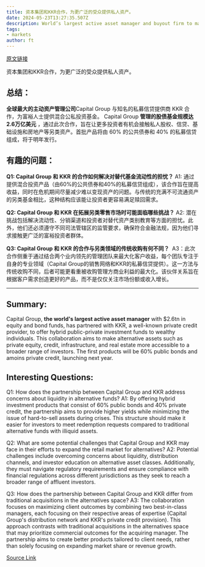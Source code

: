 ```yaml
---
title: 资本集团和KKR合作，为更广泛的受众提供私人资产。
date: 2024-05-23T13:27:35.507Z
description: World’s largest active asset manager and buyout firm to make available hybrid public-private funds to wealthy investors
tags: 
- markets
author: ft
---
```


[原文链接](https://ft.com/content/b5863435-451c-4ed7-925c-1464dabf32a9)

资本集团和KKR合作，为更广泛的受众提供私人资产。

## 总结：
**全球最大的主动资产管理公司**Capital Group 与知名的私募信贷提供商 KKR 合作，为富裕人士提供混合公私投资基金。 Capital Group **管理的股债基金规模达2.6万亿美元** ，通过此次合作，旨在让更多投资者有机会接触私人股权、信贷、基础设施和房地产等另类资产。首批产品将由 60% 的公共债券和 40% 的私募信贷组成，将于明年发行。

## 有趣的问题：
**Q1: Capital Group 和 KKR 的合作如何解决对替代基金流动性的担忧？**
A1: 通过提供混合投资产品（由60%的公共债券和40%的私募信贷组成），该合作旨在提高收益，同时在危机期间尽量减少难以变现资产的问题。与传统的充满不可流通资产的另类基金相比，这种结构应该能让投资者更容易满足赎回需求。

**Q2: Capital Group 和 KKR 在拓展另类零售市场时可能面临哪些挑战？**
A2: 潜在挑战包括解决流动性、分销渠道和投资者对替代资产类别教育等方面的担忧。此外，他们还必须遵守不同司法管辖区的监管要求，确保符合金融法规，因为他们寻求接触更广泛的富裕投资者群体。

**Q3: Capital Group 和 KKR 的合作与另类领域的传统收购有何不同？** 
A3：此次合作侧重于通过结合两个业内领先的管理团队来最大化客户收益，每个团队专注于自身的专业领域（Capital Group的销售网络和KKR的私募信贷提供）。这一方法与传统收购不同，后者可能更看重被收购管理方商业利益的最大化。该伙伴关系旨在根据客户需求创造更好的产品，而不是仅仅关注市场份额或收入增长。

---

## Summary:
Capital Group, **the world's largest active asset manager** with $2.6tn in equity and bond funds, has partnered with KKR, a well-known private credit provider, to offer hybrid public-private investment funds to wealthy individuals. This collaboration aims to make alternative assets such as private equity, credit, infrastructure, and real estate more accessible to a broader range of investors. The first products will be 60% public bonds and amoins private credit, launching next year.

## Interesting Questions:
Q1: How does the partnership between Capital Group and KKR address concerns about liquidity in alternative funds?
A1: By offering hybrid investment products that consist of 60% public bonds and 40% private credit, the partnership aims to provide higher yields while minimizing the issue of hard-to-sell assets during crises. This structure should make it easier for investors to meet redemption requests compared to traditional alternative funds with illiquid assets.

Q2: What are some potential challenges that Capital Group and KKR may face in their efforts to expand the retail market for alternatives?
A2: Potential challenges include overcoming concerns about liquidity, distribution channels, and investor education on alternative asset classes. Additionally, they must navigate regulatory requirements and ensure compliance with financial regulations across different jurisdictions as they seek to reach a broader range of affluent investors.

Q3: How does the partnership between Capital Group and KKR differ from traditional acquisitions in the alternatives space?
A3: The collaboration focuses on maximizing client outcomes by combining two best-in-class managers, each focusing on their respective areas of expertise (Capital Group's distribution network and KKR's private credit provision). This approach contrasts with traditional acquisitions in the alternatives space that may prioritize commercial outcomes for the acquiring manager. The partnership aims to create better products tailored to client needs, rather than solely focusing on expanding market share or revenue growth.

[Source Link](https://ft.com/content/b5863435-451c-4ed7-925c-1464dabf32a9)

